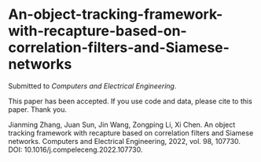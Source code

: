# An-object-tracking-framework-with-recapture-based-on-correlation-filters-and-Siamese-networks

Submitted to *Computers and Electrical Engineering*.

This paper has been accepted. If you use code and data, please cite to this paper. Thank you.

Jianming Zhang, Juan Sun, Jin Wang, Zongping Li, Xi Chen. An object tracking framework with recapture based on correlation filters and Siamese networks. Computers and Electrical Engineering, 2022, vol. 98, 107730. DOI: 10.1016/j.compeleceng.2022.107730. 
